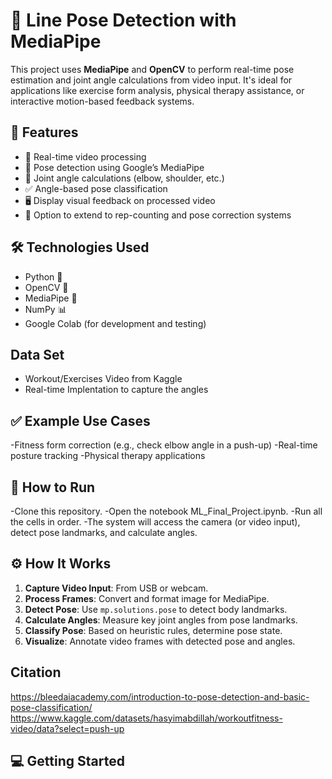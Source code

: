 # 📐 Line Pose Detection with MediaPipe

This project uses **MediaPipe** and **OpenCV** to perform real-time pose estimation and joint angle calculations from video input. It's ideal for applications like exercise form analysis, physical therapy assistance, or interactive motion-based feedback systems.

## 🚀 Features

- 📸 Real-time video processing
- 🧍 Pose detection using Google’s MediaPipe
- 📐 Joint angle calculations (elbow, shoulder, etc.)
- ✅ Angle-based pose classification
- 🖥️ Display visual feedback on processed video
- 🔁 Option to extend to rep-counting and pose correction systems

## 🛠️ Technologies Used

- Python 🐍
- OpenCV 🎥
- MediaPipe 🧠
- NumPy 📊
- Google Colab (for development and testing)

## Data Set
- Workout/Exercises Video from Kaggle
- Real-time Implentation to capture the angles

## ✅ Example Use Cases
-Fitness form correction (e.g., check elbow angle in a push-up)
-Real-time posture tracking
-Physical therapy applications

## 🚀 How to Run
-Clone this repository.
-Open the notebook ML_Final_Project.ipynb.
-Run all the cells in order.
-The system will access the camera (or video input), detect pose landmarks, and calculate angles.



## ⚙️ How It Works

1. **Capture Video Input**: From USB or webcam.
2. **Process Frames**: Convert and format image for MediaPipe.
3. **Detect Pose**: Use `mp.solutions.pose` to detect body landmarks.
4. **Calculate Angles**: Measure key joint angles from pose landmarks.
5. **Classify Pose**: Based on heuristic rules, determine pose state.
6. **Visualize**: Annotate video frames with detected pose and angles.
## Citation
https://bleedaiacademy.com/introduction-to-pose-detection-and-basic-pose-classification/
https://www.kaggle.com/datasets/hasyimabdillah/workoutfitness-video/data?select=push-up

## 💻 Getting Started

